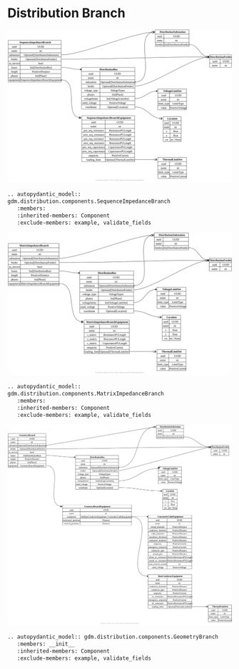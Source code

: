 # Distribution Branch

[![](../../models/SequenceImpedanceBranch.svg)](../../models/SequenceImpedanceBranch.svg)

```{eval-rst}
.. autopydantic_model:: gdm.distribution.components.SequenceImpedanceBranch
   :members: 
   :inherited-members: Component
   :exclude-members: example, validate_fields
```

[![](../../models/MatrixImpedanceBranch.svg)](../../models/MatrixImpedanceBranch.svg)

```{eval-rst}
.. autopydantic_model:: gdm.distribution.components.MatrixImpedanceBranch
   :members: 
   :inherited-members: Component
   :exclude-members: example, validate_fields
```

[![](../../models/GeometryBranch.svg)](../../models/GeometryBranch.svg)

```{eval-rst}
.. autopydantic_model:: gdm.distribution.components.GeometryBranch
   :members: __init__
   :inherited-members: Component
   :exclude-members: example, validate_fields
```